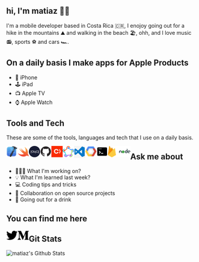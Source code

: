 ## hi, I'm matiaz 🖖🏻

I'm a mobile developer based in Costa Rica 🇨🇷, I enojoy going out for a hike in the mountains ⛰ and walking in the beach 🏖, ohh, and I love music 📻, sports ⚽️ and cars 🏎.

## On a daily basis I make apps for Apple Products 

- 📱 iPhone
- 🕹 iPad
- 📺 Apple TV
- ⌚️ Apple Watch

## Tools and Tech

These are some of the tools, languages and tech that I use on a daily basis.

[<img align="left" alt="Xcode" width="30px" src="https://github.com/matiaz/matiaz/blob/setup/media/xcode.png" />](#)
[<img align="left" alt="Swift" width="30px" src="https://github.com/matiaz/matiaz/blob/setup/media/swift.png" />](#)
[<img align="left" alt="Objective C" width="30px" src="https://github.com/matiaz/matiaz/blob/setup/media/objectivec.png" />](#)
[<img align="left" alt="Github" width="30px" src="https://github.com/matiaz/matiaz/blob/setup/media/github.png" />](#)
[<img align="left" alt="Cocoapods" width="30px" src="https://github.com/matiaz/matiaz/blob/setup/media/cocoapods.png" />](#)
[<img align="left" alt="Fastlane" width="30px" src="https://github.com/matiaz/matiaz/blob/setup/media/fastlane.png" />](#)
[<img align="left" alt="VSCode" width="30px" src="https://github.com/matiaz/matiaz/blob/setup/media/vscode.jpeg" />](#)
[<img align="left" alt="GCP" width="30px" src="https://github.com/matiaz/matiaz/blob/setup/media/gcp.png" />](#)
[<img align="left" alt="Terminal" width="30px" src="https://github.com/matiaz/matiaz/blob/setup/media/terminal.png" />](#)
[<img align="left" alt="Firebase" width="30px" src="https://github.com/matiaz/matiaz/blob/setup/media/firebase.png" />](#)
[<img align="left" alt="NodeJS" width="30px" src="https://github.com/matiaz/matiaz/blob/setup/media/node.png" />](#)

## Ask me about 

- 👨🏻‍💻 What I'm working on?
- 💡 What I'm learned last week?
- 💻 Coding tips and tricks
- 🤝 Collaboration on open source projects
- 🍻 Going out for a drink 

## You can find me here

[<img align="left" alt="Twitter" width="30px" src="https://github.com/matiaz/matiaz/blob/setup/media/twitter.png">](https://twitter.com/immatiaz)
[<img align="left" alt="Twitter" width="30px" src="https://github.com/matiaz/matiaz/blob/setup/media/medium.png">](https://medium.com/@immatiaz)

## Git Stats
<img align="left" alt="matiaz's Github Stats" src="https://github-readme-stats.vercel.app/api?username=matiaz&show_icons=true&hide_border=true&theme=radical" />
